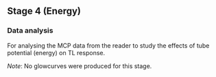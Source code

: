 ## Stage 4 (Energy)

### Data analysis

For analysing the MCP data from the reader to study the effects of tube potential (energy) on TL response.

_Note_: No glowcurves were produced for this stage.

